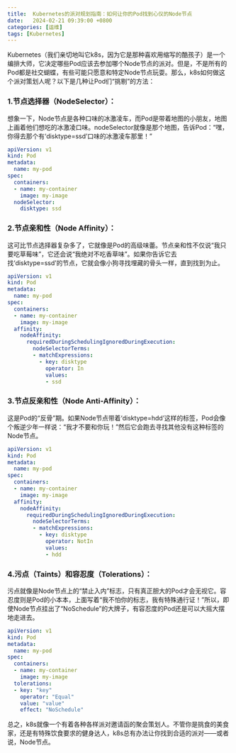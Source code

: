 ```yaml
---
title:  Kubernetes的派对规划指南：如何让你的Pod找到心仪的Node节点
date:   2024-02-21 09:39:00 +0800
categories: [运维]
tags: [Kubernetes]
---
```


Kubernetes（我们亲切地叫它k8s，因为它是那种喜欢用缩写的酷孩子）是一个编排大师，它决定哪些Pod应该去参加哪个Node节点的派对。但是，不是所有的Pod都是社交蝴蝶，有些可能只愿意和特定Node节点玩耍。那么，k8s如何做这个派对策划人呢？以下是几种让Pod们“挑剔”的方法：

### 1.节点选择器（NodeSelector）：
想象一下，Node节点是各种口味的冰激凌车，而Pod是带着地图的小朋友，地图上画着他们想吃的冰激凌口味。nodeSelector就像是那个地图，告诉Pod：“嘿，你得去那个有‘disktype=ssd’口味的冰激凌车那里！”
```yaml
apiVersion: v1
kind: Pod
metadata:
  name: my-pod
spec:
  containers:
  - name: my-container
    image: my-image
  nodeSelector:
    disktype: ssd
```

### 2.节点亲和性（Node Affinity）：
这可比节点选择器复杂多了，它就像是Pod的高级味蕾。节点亲和性不仅说“我只要吃草莓味”，它还会说“我绝对不吃香草味”。如果你告诉它去找‘disktype=ssd’的节点，它就会像小狗寻找埋藏的骨头一样，直到找到为止。
```yaml
apiVersion: v1
kind: Pod
metadata:
  name: my-pod
spec:
  containers:
  - name: my-container
    image: my-image
  affinity:
    nodeAffinity:
      requiredDuringSchedulingIgnoredDuringExecution:
        nodeSelectorTerms:
        - matchExpressions:
          - key: disktype
            operator: In
            values:
            - ssd
```

### 3.节点反亲和性（Node Anti-Affinity）：
这是Pod的“反骨”期。如果Node节点带着‘disktype=hdd’这样的标签，Pod会像个叛逆少年一样说：“我才不要和你玩！”然后它会跑去寻找其他没有这种标签的Node节点。
```yaml
apiVersion: v1
kind: Pod
metadata:
  name: my-pod
spec:
  containers:
  - name: my-container
    image: my-image
  affinity:
    nodeAffinity:
      requiredDuringSchedulingIgnoredDuringExecution:
        nodeSelectorTerms:
        - matchExpressions:
          - key: disktype
            operator: NotIn
            values:
            - hdd
```

### 4.污点（Taints）和容忍度（Tolerations）：
污点就像是Node节点上的“禁止入内”标志，只有真正胆大的Pod才会无视它。容忍度则是Pod的小本本，上面写着“我不怕你的标志，我有特殊通行证！”所以，即使Node节点挂出了“NoSchedule”的大牌子，有容忍度的Pod还是可以大摇大摆地走进去。
```yaml
apiVersion: v1
kind: Pod
metadata:
  name: my-pod
spec:
  containers:
  - name: my-container
    image: my-image
  tolerations:
  - key: "key"
    operator: "Equal"
    value: "value"
    effect: "NoSchedule"
```

总之，k8s就像一个有着各种各样派对邀请函的聚会策划人。不管你是挑食的美食家，还是有特殊饮食要求的健身达人，k8s总有办法让你找到合适的派对——或者说，Node节点。